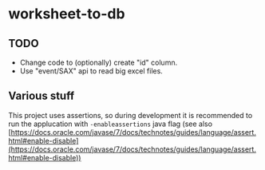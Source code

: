 # worksheet-to-db #

## TODO ##

* Change code to (optionally) create "id" column.
* Use "event/SAX" api to read big excel files.



## Various stuff #

This project uses assertions, so during development it is recommended to run
the applucation with `-enableassertions` java flag (see also 
[https://docs.oracle.com/javase/7/docs/technotes/guides/language/assert.html#enable-disable](https://docs.oracle.com/javase/7/docs/technotes/guides/language/assert.html#enable-disable))

